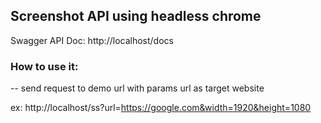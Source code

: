 ## Screenshot API using headless chrome
Swagger API Doc: http://localhost/docs

### How to use it:
-- send request to demo url with params url as target website

ex: http://localhost/ss?url=https://google.com&width=1920&height=1080
